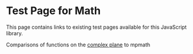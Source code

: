 
# Test Page for Math

This page contains links to existing test pages available for this JavaScript library.

Comparisons of functions on the [complex plane](https://paulmasson.github.io/math/test/complex-plane.html) to mpmath